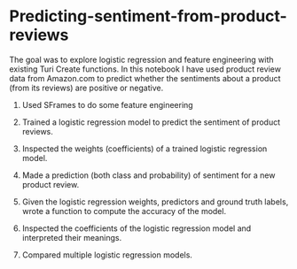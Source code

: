 # Predicting-sentiment-from-product-reviews

The goal was to explore logistic regression and feature engineering with existing Turi Create functions.
In this notebook I have used product review data from Amazon.com to predict whether the sentiments about a product (from its reviews) are positive or negative.

1. Used SFrames to do some feature engineering

2. Trained a logistic regression model to predict the sentiment of product reviews.

3. Inspected the weights (coefficients) of a trained logistic regression model.

4. Made a prediction (both class and probability) of sentiment for a new product review.

5. Given the logistic regression weights, predictors and ground truth labels, wrote a function to compute the accuracy of the model.

6. Inspected the coefficients of the logistic regression model and interpreted their meanings.

7. Compared multiple logistic regression models.
